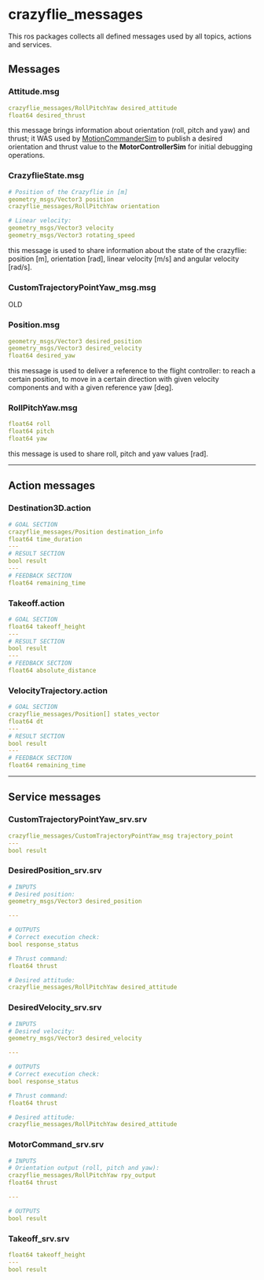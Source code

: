 # crazyflie_messages
This ros packages collects all defined messages used by all topics, actions and services.
## Messages
### Attitude.msg
```yaml
crazyflie_messages/RollPitchYaw desired_attitude
float64 desired_thrust
```
this message brings information about orientation (roll, pitch and yaw) and thrust; it WAS used by 
[MotionCommanderSim](https://github.com/AndreaFuso/Crazyflie-noetic/tree/main/crazy_common_py/src) to publish a desired 
orientation and thrust value to the **MotorControllerSim** for initial debugging operations.

### CrazyflieState.msg
```yaml
# Position of the Crazyflie in [m]
geometry_msgs/Vector3 position
crazyflie_messages/RollPitchYaw orientation

# Linear velocity:
geometry_msgs/Vector3 velocity
geometry_msgs/Vector3 rotating_speed
```
this message is used to share information about the state of the crazyflie: position [m], orientation [rad], linear 
velocity [m/s] and angular velocity [rad/s].

### CustomTrajectoryPointYaw_msg.msg
OLD
### Position.msg
```yaml
geometry_msgs/Vector3 desired_position
geometry_msgs/Vector3 desired_velocity
float64 desired_yaw
```
this message is used to deliver a reference to the flight controller: to reach a certain position, to move in a certain 
direction with given velocity components and with a given reference yaw [deg].
### RollPitchYaw.msg
```yaml
float64 roll
float64 pitch
float64 yaw
```
this message is used to share roll, pitch and yaw values [rad].

---
## Action messages
### Destination3D.action
```yaml
# GOAL SECTION
crazyflie_messages/Position destination_info
float64 time_duration
---
# RESULT SECTION
bool result
---
# FEEDBACK SECTION
float64 remaining_time
```

### Takeoff.action
```yaml
# GOAL SECTION
float64 takeoff_height
---
# RESULT SECTION
bool result
---
# FEEDBACK SECTION
float64 absolute_distance
```

### VelocityTrajectory.action
```yaml
# GOAL SECTION
crazyflie_messages/Position[] states_vector
float64 dt
---
# RESULT SECTION
bool result
---
# FEEDBACK SECTION
float64 remaining_time
```

---
## Service messages
### CustomTrajectoryPointYaw_srv.srv
```yaml
crazyflie_messages/CustomTrajectoryPointYaw_msg trajectory_point
---
bool result
```

### DesiredPosition_srv.srv
```yaml
# INPUTS
# Desired position:
geometry_msgs/Vector3 desired_position

---

# OUTPUTS
# Correct execution check:
bool response_status

# Thrust command:
float64 thrust

# Desired attitude:
crazyflie_messages/RollPitchYaw desired_attitude
```
### DesiredVelocity_srv.srv
```yaml
# INPUTS
# Desired velocity:
geometry_msgs/Vector3 desired_velocity

---

# OUTPUTS
# Correct execution check:
bool response_status

# Thrust command:
float64 thrust

# Desired attitude:
crazyflie_messages/RollPitchYaw desired_attitude
```

### MotorCommand_srv.srv
```yaml
# INPUTS
# Orientation output (roll, pitch and yaw):
crazyflie_messages/RollPitchYaw rpy_output
float64 thrust

---

# OUTPUTS
bool result
```

### Takeoff_srv.srv
```yaml
float64 takeoff_height
---
bool result
```

